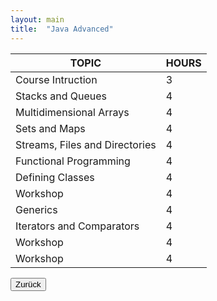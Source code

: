 ```yaml
---
layout: main
title:  "Java Advanced"
---
```


<table class="table-steel">
<thead>
<tr>
<th>TOPIC</th>
<th>HOURS</th>
</tr>
</thead>
<tbody>
  <tr><td>Course Intruction</td><td>3</td></tr>
  <tr><td>Stacks and Queues</td><td>4</td></tr>
  <tr><td>Multidimensional Arrays</td><td>4</td></tr><tr>
  <td>Sets and Maps</td><td>4</td></tr><tr>
  <td>Streams, Files and Directories</td><td>4</td></tr><tr>
  <td>Functional Programming</td><td>4</td></tr>
  <tr><td>Defining Classes</td><td>4</td></tr>
  <tr><td>Workshop</td><td>4</td></tr>
  <tr><td>Generics</td><td>4</td></tr>
  <tr><td>Iterators and Comparators</td><td>4</td></tr>
  <tr><td>Workshop</td><td>4</td></tr>
  <tr><td>Workshop</td><td>4</td></tr>
</tbody>
</table>

<div class="button-back">
  <input type="button" value="Zurück" onclick="window.history.back()" /> 
</div>

